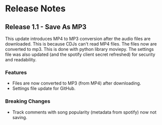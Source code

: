 # Release Notes

## Release 1.1 - Save As MP3 

This update introduces MP4 to MP3 conversion after the audio files are downloaded. This is because CDJs can't read MP4 files. The files now are converted to mp3. This is done with python library moviepy. 
The settings file was also updated (and the spotify client secret refreshed) for security and readability. 

### Features

 - Files are now converted to MP3 (from MP4) after downloading.
 - Settings file update for GitHub.

### Breaking Changes

 - Track comments with song popularity (metadata from spotify) now not saving.
